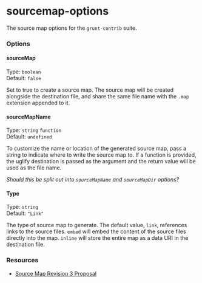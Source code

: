 sourcemap-options
=================

The source map options for the `grunt-contrib` suite.

### Options

#### sourceMap 

Type: `boolean`  
Default: `false`  

Set to true to create a source map. The source map will be created alongside the destination file, and share the same file name with the `.map` extension appended to it.

#### sourceMapName  

Type: `string`  `function`  
Default: `undefined`

To customize the name or location of the generated source map, pass a string to indicate where to write the source map to. If a function is provided, the uglify destination is passed as the argument and the return value will be used as the file name.

_Should this be split out into `sourceMapName` and `sourceMapDir` options?_

#### Type

Type: `string`  
Default: `"Link"`

The type of source map to generate. The default value, `link`, references links to the source files. `embed` will embed the content of the source files directly into the map. `inline` will store the entire map as a data URI in the destination file.

### Resources

* [Source Map Revision 3 Proposal](https://docs.google.com/document/d/1U1RGAehQwRypUTovF1KRlpiOFze0b-_2gc6fAH0KY0k/edit)
